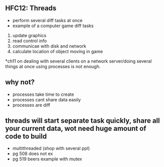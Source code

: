 
## HFC12: Threads

* perform several diff tasks at once
* example of a computer game diff tasks
1) update graphics
2) read control info
3) communicae with disk and network
4) calculate location of object moving in game

*ch11 on dealing with several clients on a network server/doing several things at once using processes is not enough. 
## why not?
* processes take time to create
* processes cant share data easily
* processes are diff

## threads will start separate task quickly, share all your current data, wot need huge amount of code to build
* multithreaded (shop with several ppl)
* pg 508 does not ex
* pg 519 beers example with mutex
